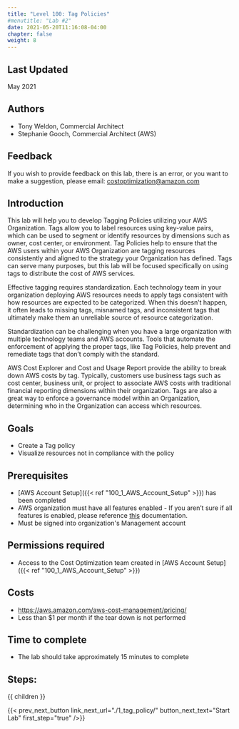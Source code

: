 ```yaml
---
title: "Level 100: Tag Policies"
#menutitle: "Lab #2"
date: 2021-05-20T11:16:08-04:00
chapter: false
weight: 8
---
```

## Last Updated
May 2021

## Authors
- Tony Weldon, Commercial Architect
- Stephanie Gooch, Commercial Architect (AWS)

## Feedback
If you wish to provide feedback on this lab, there is an error, or you want to make a suggestion, please email: costoptimization@amazon.com


## Introduction
This lab will help you to develop Tagging Policies utilizing your AWS Organization. Tags allow you to label resources using key-value pairs, which can be used to segment or identify resources by dimensions such as owner, cost center, or environment. Tag Policies help to ensure that the AWS users within your AWS Organization are tagging resources consistently and aligned to the strategy your Organization has defined. Tags can serve many purposes, but this lab will be focused specifically on using tags to distribute the cost of AWS services.

Effective tagging requires standardization. Each technology team in your organization deploying AWS resources needs to apply tags consistent with how resources are expected to be categorized. When this doesn’t happen, it often leads to missing tags, misnamed tags, and inconsistent tags that ultimately make them an unreliable source of resource categorization.

Standardization can be challenging when you have a large organization with multiple technology teams and AWS accounts. Tools that automate the enforcement of applying the proper tags, like Tag Policies, help prevent and remediate tags that don’t comply with the standard.

AWS Cost Explorer and Cost and Usage Report provide the ability to break down AWS costs by tag. Typically, customers use business tags such as cost center, business unit, or project to associate AWS costs with traditional financial reporting dimensions within their organization. Tags are also a great way to enforce a governance model within an Organization, determining who in the Organization can access which resources.



## Goals
-	Create a Tag policy
-	Visualize resources not in compliance with the policy


## Prerequisites
- [AWS Account Setup]({{< ref "100_1_AWS_Account_Setup" >}}) has been completed
-	AWS organization must have all features enabled - If you aren’t sure if all features is enabled, please reference [this](https://docs.aws.amazon.com/organizations/latest/userguide/orgs_manage_org_support-all-features.html") documentation.
-	Must be signed into organization's Management account


## Permissions required
- Access to the Cost Optimization team created in [AWS Account Setup]({{< ref "100_1_AWS_Account_Setup" >}})

## Costs
- https://aws.amazon.com/aws-cost-management/pricing/
- Less than $1 per month if the tear down is not performed

## Time to complete
- The lab should take approximately 15 minutes to complete

## Steps:
{{ children }}

{{< prev_next_button link_next_url="./1_tag_policy/" button_next_text="Start Lab" first_step="true" />}}
